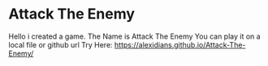 # Attack The Enemy
Hello i created a game. The Name is Attack The Enemy You can play it on a local file or github url
Try Here: https://alexidians.github.io/Attack-The-Enemy/
